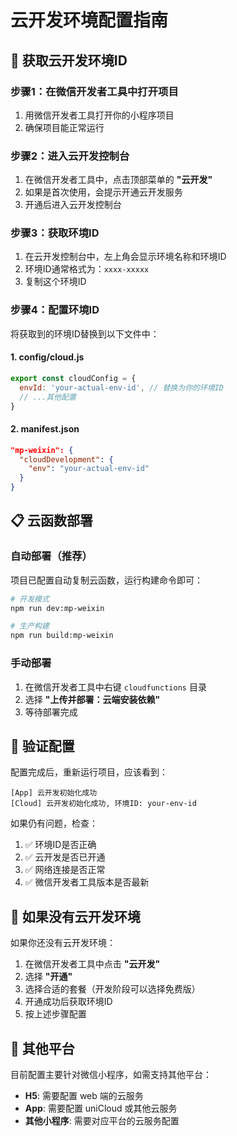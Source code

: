 # 云开发环境配置指南

## 🔧 获取云开发环境ID

### 步骤1：在微信开发者工具中打开项目

1. 用微信开发者工具打开你的小程序项目
2. 确保项目能正常运行

### 步骤2：进入云开发控制台

1. 在微信开发者工具中，点击顶部菜单的 **"云开发"**
2. 如果是首次使用，会提示开通云开发服务
3. 开通后进入云开发控制台

### 步骤3：获取环境ID

1. 在云开发控制台中，左上角会显示环境名称和环境ID
2. 环境ID通常格式为：`xxxx-xxxxx` 
3. 复制这个环境ID

### 步骤4：配置环境ID

将获取到的环境ID替换到以下文件中：

#### 1. config/cloud.js
```javascript
export const cloudConfig = {
  envId: 'your-actual-env-id', // 替换为你的环境ID
  // ...其他配置
}
```

#### 2. manifest.json
```json
"mp-weixin": {
  "cloudDevelopment": {
    "env": "your-actual-env-id"
  }
}
```

## 📋 云函数部署

### 自动部署（推荐）

项目已配置自动复制云函数，运行构建命令即可：

```bash
# 开发模式
npm run dev:mp-weixin

# 生产构建  
npm run build:mp-weixin
```

### 手动部署

1. 在微信开发者工具中右键 `cloudfunctions` 目录
2. 选择 **"上传并部署：云端安装依赖"**
3. 等待部署完成

## 🎯 验证配置

配置完成后，重新运行项目，应该看到：

```
[App] 云开发初始化成功
[Cloud] 云开发初始化成功, 环境ID: your-env-id
```

如果仍有问题，检查：

1. ✅ 环境ID是否正确
2. ✅ 云开发是否已开通
3. ✅ 网络连接是否正常
4. ✅ 微信开发者工具版本是否最新

## 🔄 如果没有云开发环境

如果你还没有云开发环境：

1. 在微信开发者工具中点击 **"云开发"**
2. 选择 **"开通"**
3. 选择合适的套餐（开发阶段可以选择免费版）
4. 开通成功后获取环境ID
5. 按上述步骤配置

## 📱 其他平台

目前配置主要针对微信小程序，如需支持其他平台：

- **H5**: 需要配置 web 端的云服务
- **App**: 需要配置 uniCloud 或其他云服务
- **其他小程序**: 需要对应平台的云服务配置
